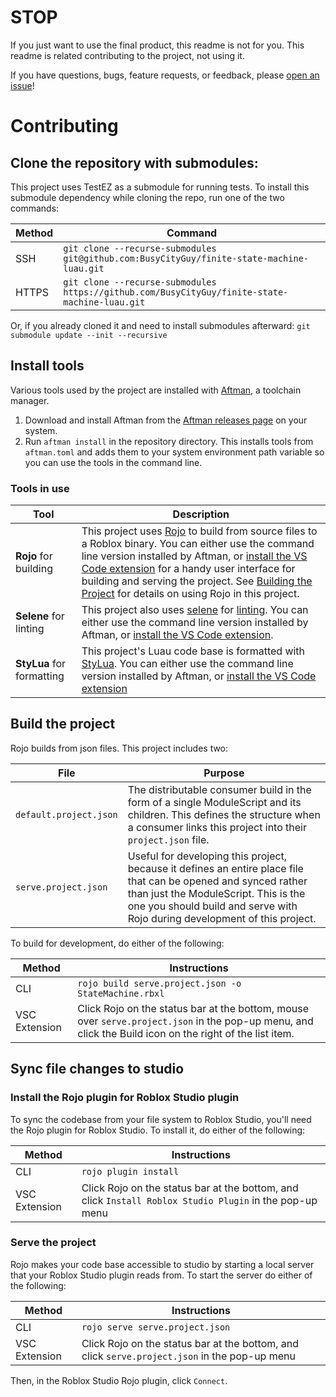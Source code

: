 # STOP

If you just want to use the final product, this readme is not for you. This readme is related contributing to the project, not using it.

If you have questions, bugs, feature requests, or feedback, please [open an issue](https://github.com/BusyCityGuy/finite-state-machine-luau/issues)!

# Contributing

## Clone the repository with submodules:

This project uses TestEZ as a submodule for running tests. To install this submodule dependency while cloning the repo, run one of the two commands:

| Method | Command                                                                                       |
| ------ | --------------------------------------------------------------------------------------------- |
| SSH    | `git clone --recurse-submodules git@github.com:BusyCityGuy/finite-state-machine-luau.git`     |
| HTTPS  | `git clone --recurse-submodules https://github.com/BusyCityGuy/finite-state-machine-luau.git` |

Or, if you already cloned it and need to install submodules afterward:
`git submodule update --init --recursive`

## Install tools

Various tools used by the project are installed with [Aftman](https://github.com/LPGhatguy/aftman), a toolchain manager.

1. Download and install Aftman from the [Aftman releases page](https://github.com/LPGhatguy/aftman/releases/latest) on your system.
1. Run `aftman install` in the repository directory. This installs tools from `aftman.toml` and adds them to your system environment path variable so you can use the tools in the command line.

### Tools in use

| Tool                      | Description                                                                                                                                                                                                                                                                                                                                                                                                                                                                                                                                                                             |
| ------------------------- | --------------------------------------------------------------------------------------------------------------------------------------------------------------------------------------------------------------------------------------------------------------------------------------------------------------------------------------------------------------------------------------------------------------------------------------------------------------------------------------------------------------------------------------------------------------------------------------- |
| **Rojo** for building     | This project uses [Rojo](<[https://rojo.space/](https://rojo.space/)>) to build from source files to a Roblox binary. You can either use the command line version installed by Aftman, or [install the VS Code extension](<[https://marketplace.visualstudio.com/items?itemName=evaera.vscode-rojo](https://marketplace.visualstudio.com/items?itemName=evaera.vscode-rojo)>) for a handy user interface for building and serving the project. See [Building the Project](#build-the-project) for details on using Rojo in this project.                                                |
| **Selene** for linting    | This project also uses [selene](<[https://kampfkarren.github.io/selene/roblox.html](https://kampfkarren.github.io/selene/roblox.html)>) for [linting](<[https://owasp.org/www-project-devsecops-guideline/latest/01b-Linting-Code](https://owasp.org/www-project-devsecops-guideline/latest/01b-Linting-Code)>). You can either use the command line version installed by Aftman, or [install the VS Code extension](<[https://marketplace.visualstudio.com/items?itemName=Kampfkarren.selene-vscode](https://marketplace.visualstudio.com/items?itemName=Kampfkarren.selene-vscode)>). |
| **StyLua** for formatting | This project's Luau code base is formatted with [StyLua](<[https://github.com/JohnnyMorganz/StyLua](https://github.com/JohnnyMorganz/StyLua)>). You can either use the command line version installed by Aftman, or [install the VS Code extension](<[https://marketplace.visualstudio.com/items?itemName=JohnnyMorganz.stylua](https://marketplace.visualstudio.com/items?itemName=JohnnyMorganz.stylua)>)                                                                                                                                                                             |

## Build the project

Rojo builds from json files. This project includes two:

| File                   | Purpose                                                                                                                                                                                                                               |
| ---------------------- | ------------------------------------------------------------------------------------------------------------------------------------------------------------------------------------------------------------------------------------- |
| `default.project.json` | The distributable consumer build in the form of a single ModuleScript and its children. This defines the structure when a consumer links this project into their `project.json` file.                                                 |
| `serve.project.json`   | Useful for developing this project, because it defines an entire place file that can be opened and synced rather than just the ModuleScript. This is the one you should build and serve with Rojo during development of this project. |

To build for development, do either of the following:

| Method        | Instructions                                                                                                                                            |
| ------------- | ------------------------------------------------------------------------------------------------------------------------------------------------------- |
| CLI           | `rojo build serve.project.json -o StateMachine.rbxl`                                                                                                    |
| VSC Extension | Click Rojo on the status bar at the bottom, mouse over `serve.project.json` in the pop-up menu, and click the Build icon on the right of the list item. |

## Sync file changes to studio

### Install the Rojo plugin for Roblox Studio plugin

To sync the codebase from your file system to Roblox Studio, you'll need the Rojo plugin for Roblox Studio. To install it, do either of the following:

| Method        | Instructions                                                                                            |
| ------------- | ------------------------------------------------------------------------------------------------------- |
| CLI           | `rojo plugin install`                                                                                   |
| VSC Extension | Click Rojo on the status bar at the bottom, and click `Install Roblox Studio Plugin` in the pop-up menu |

### Serve the project

Rojo makes your code base accessible to studio by starting a local server that your Roblox Studio plugin reads from. To start the server do either of the following:

| Method        | Instructions                                                                                  |
| ------------- | --------------------------------------------------------------------------------------------- |
| CLI           | `rojo serve serve.project.json`                                                               |
| VSC Extension | Click Rojo on the status bar at the bottom, and click `serve.project.json` in the pop-up menu |

Then, in the Roblox Studio Rojo plugin, click `Connect`.
